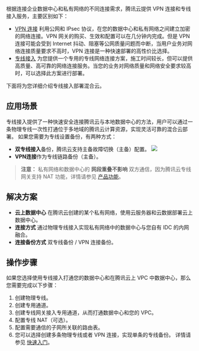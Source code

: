 根据连接企业数据中心和私有网络的不同连接需求，腾讯云提供 VPN 连接和专线接入服务，主要区别如下：
- [VPN 连接](https://intl.cloud.tencent.com/product/vpn) 
利用公网和 IPsec 协议，在您的数据中心和私有网络之间建立加密的网络连接。VPN 网关的购买、生效和配置可以在几分钟内完成。但是 VPN 连接可能会受到 Internet 抖动、阻塞等公网质量问题而中断，当用户业务对网络连接质量要求不高时，VPN 连接是一种快速部署的高性价比选择。
- [专线接入](https://intl.cloud.tencent.com/product/dc) 
为您提供一个专用的专线网络连接方案，施工时间较长，但可以提供高质量、高可靠的网络连接服务。当您的业务对网络质量和网络安全要求较高时，可以选择此方案进行部署。

下面将为您详细介绍专线接入部署混合云。
## 应用场景
专线接入提供了一种快速安全连接腾讯云与本地数据中心的方法，用户可以通过一条物理专线一次性打通位于多地域的腾讯云计算资源，实现灵活可靠的混合云部署。
如果您需要为专线设置备份，有两种方式：
- **双专线接入**备份，腾讯云支持主备故障切换（主备）配置。
![](https://mc.qcloudimg.com/static/img/bedb9f79daf8ee8c89db53a49d49b251/image.png)
- **VPN连接**作为专线链路备份（主备）。

>**注意：**
>私有网络和数据中心的 **网段重叠不影响** 双方通信，因为腾讯云专线网关支持 NAT 功能，详情请参见 [产品功能](https://cloud.tencent.com/document/product/216/545#4.-.E7.BD.91.E7.BB.9C.E5.9C.B0.E5.9D.80.E8.BD.AC.E6.8D.A2.EF.BC.88nat.EF.BC.89)。

## 解决方案
- **云上数据中心**
在腾讯云创建的某个私有网络，使用云服务器和云数据部署云上数据中心。
- **连接方式**
通过物理专线接入实现私有网络中的数据中心与您自有 IDC 的内网融合。
- **连接备份方式**
双专线备份 / VPN 连接备份。

## 操作步骤
如果您选择使用专线接入打通您的数据中心和在腾讯云上 VPC 中数据中心，那么您需要完成以下步骤：
1. 创建物理专线。
2. 创建专用通道。
3. 创建专线网关接入专用通道，从而打通数据中心和您的 VPC。
4. 配置专线 NAT（可选）。
5. 配置需要通信的子网所关联的路由表。
6. 您可以选择创建多条物理专线或者 VPN 连接，实现单条的专线备份。
详情请参见 [快速入门](https://cloud.tencent.com/document/product/216/7557)。
